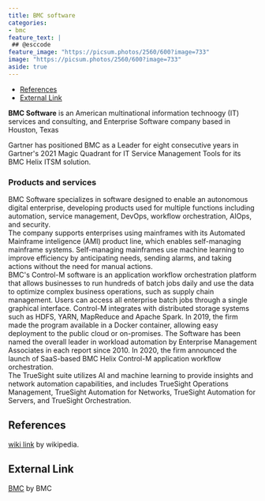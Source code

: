 ```yaml
---
title: BMC software
categories:
- bmc
feature_text: |
 ## @esccode
feature_image: "https://picsum.photos/2560/600?image=733"
image: "https://picsum.photos/2560/600?image=733"
aside: true
---
```


- [References](#references)
- [External Link](#external-link)



**BMC Software** is an American multinational information technoogy (IT) services and consulting, and Enterprise Software company based in Houston, Texas

Gartner has positioned BMC as a Leader for eight consecutive years in Gartner's 2021 Magic Quadrant for IT Service Management Tools for its BMC Helix ITSM solution.

### Products and services

BMC Software specializes in software designed to enable an autonomous digital enterprise, developing products used for multiple functions including automation, service management, DevOps, workflow orchestration, AIOps, and security.  
The company supports enterprises using mainframes with its Automated Mainframe inteligence (AMI) product line, which enables self-managing mainframe systems. Self-managing mainframes use machine learning to improve efficiency by anticipating needs, sending alarms, and taking actions without the need for manual actions.  
BMC's Control-M software is an application workflow orchestration platform that allows businesses to run hundreds of batch jobs daily and use the data to optimize complex business operations, such as supply chain management. Users can access all enterprise batch jobs through a single graphical interface. Control-M integrates with distributed storage systems such as HDFS, YARN, MapReduce and Apache Spark. In 2019, the firm made the program available in a Docker container, allowing easy deployment to the public cloud or on-promises. The Software has been named the overall leader in workload automation by Enterprise Management Associates in each report since 2010. In 2020, the firm announced the launch of SaaS-based BMC Helix Control-M application workflow orchestration.  
The TrueSight suite utilizes AI and machine learning to provide insights and network automation capabilities, and includes TrueSight Operations Management, TrueSight Automation for Networks, TrueSight Automation for Servers, and TrueSight Orchestration.

## References

[wiki link](https://en.wikipedia.org/wiki/BMC_Software) by wikipedia.

## External Link

[BMC](https://www.bmc.com/) by BMC
